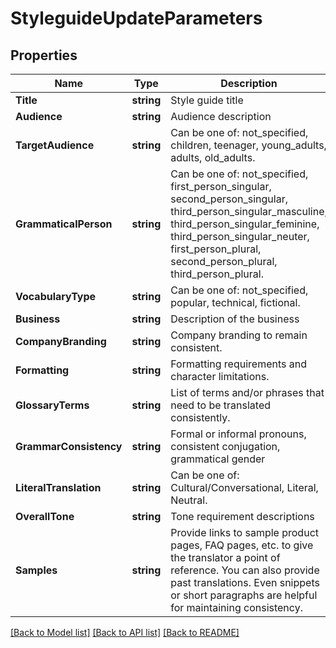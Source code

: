 # StyleguideUpdateParameters

## Properties

Name | Type | Description | Notes
------------ | ------------- | ------------- | -------------
**Title** | **string** | Style guide title | [optional] 
**Audience** | **string** | Audience description | [optional] 
**TargetAudience** | **string** | Can be one of: not_specified, children, teenager, young_adults, adults, old_adults. | [optional] 
**GrammaticalPerson** | **string** | Can be one of: not_specified, first_person_singular, second_person_singular, third_person_singular_masculine, third_person_singular_feminine, third_person_singular_neuter, first_person_plural, second_person_plural, third_person_plural. | [optional] 
**VocabularyType** | **string** | Can be one of: not_specified, popular, technical, fictional. | [optional] 
**Business** | **string** | Description of the business | [optional] 
**CompanyBranding** | **string** | Company branding to remain consistent. | [optional] 
**Formatting** | **string** | Formatting requirements and character limitations. | [optional] 
**GlossaryTerms** | **string** | List of terms and/or phrases that need to be translated consistently. | [optional] 
**GrammarConsistency** | **string** | Formal or informal pronouns, consistent conjugation, grammatical gender | [optional] 
**LiteralTranslation** | **string** | Can be one of: Cultural/Conversational, Literal, Neutral. | [optional] 
**OverallTone** | **string** | Tone requirement descriptions | [optional] 
**Samples** | **string** | Provide links to sample product pages, FAQ pages, etc. to give the translator a point of reference. You can also provide past translations. Even snippets or short paragraphs are helpful for maintaining consistency. | [optional] 

[[Back to Model list]](../README.md#documentation-for-models) [[Back to API list]](../README.md#documentation-for-api-endpoints) [[Back to README]](../README.md)


